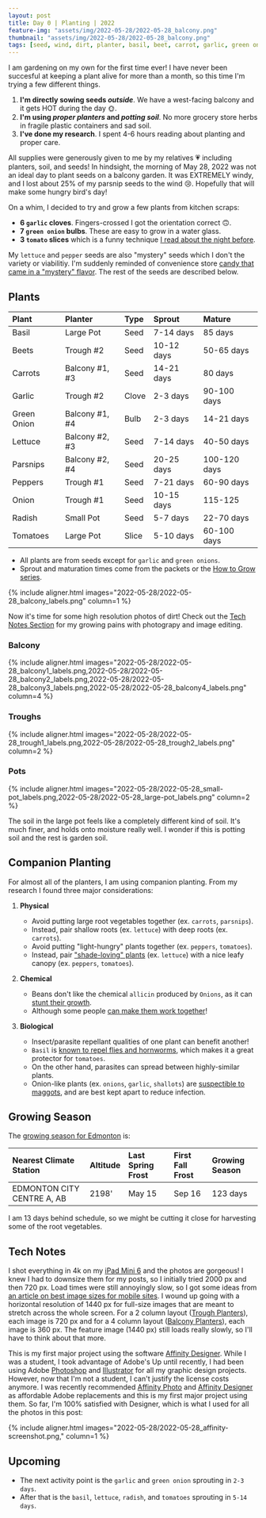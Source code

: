 ```yaml
---
layout: post
title: Day 0 | Planting | 2022
feature-img: "assets/img/2022-05-28/2022-05-28_balcony.png"
thumbnail: "assets/img/2022-05-28/2022-05-28_balcony.png"
tags: [seed, wind, dirt, planter, basil, beet, carrot, garlic, green onion, lettuce, parsnip, pepper, onion, radish, tomato, edmonton]
---
```


I am gardening on my own for the first time ever! I have never been succesful at keeping a plant alive for more than a month, so this time I'm trying a few different things.

1. **I'm directly sowing seeds _outside_**. We have a west-facing balcony and it gets HOT during the day 🌞.
1. **I'm using _proper planters_ and _potting soil_**. No more grocery store herbs in fragile plastic containers and sad soil.
1. **I've done my research**. I spent 4-6 hours reading about planting and proper care.

All supplies were generously given to me by my relatives 💗 including planters, soil, and seeds!  In hindsight, the morning of May 28, 2022 was not an ideal day to plant seeds on a balcony garden. It was EXTREMELY windy, and I lost about 25% of my parsnip seeds to the wind 😢. Hopefully that will make some hungry bird's day!

On a whim, I decided to try and grow a few plants from kitchen scraps:

- **6 `garlic` cloves**. Fingers-crossed I got the orientation correct 🙃.
- **7 `green onion` bulbs**. These are easy to grow in a water glass.
- **3 `tomato` slices** which is a funny technique [I read about the night before](https://www.gardeningknowhow.com/edible/vegetables/tomato/planting-tomato-slices.htm).

My `lettuce` and `pepper` seeds are also "mystery" seeds which I don't the variety or viabilitiy. I'm suddenly reminded of convenience store [candy that came in a "mystery" flavor](https://zomgcandy.com/airheads-white-mystery/). The rest of the seeds are described below.


## Plants

| Plant        | Planter        | Type  | Sprout       | Mature       | 
|:-------------|:---------------|:------| :------------|:-------------|
| Basil        | Large Pot      | Seed  | 7-14 days    | 85 days      |
| Beets        | Trough #2      | Seed  | 10-12 days   | 50-65 days   | 
| Carrots      | Balcony #1, #3 | Seed  | 14-21 days   | 80 days      |
| Garlic       | Trough #2      | Clove | 2-3 days     | 90-100 days  |
| Green Onion  | Balcony #1, #4 | Bulb  | 2-3 days     | 14-21 days   |
| Lettuce      | Balcony #2, #3 | Seed  | 7-14 days    | 40-50 days   |
| Parsnips     | Balcony #2, #4 | Seed  | 20-25 days   | 100-120 days |
| Peppers      | Trough #1      | Seed  | 7-21 days    | 60-90 days   |
| Onion        | Trough #1      | Seed  | 10-15 days   | 115-125      |
| Radish       | Small Pot      | Seed  | 5-7 days     | 22-70 days   |
| Tomatoes     | Large Pot      | Slice | 5-10 days    | 60-100 days  |

- All plants are from seeds except for `garlic` and `green onions`. 
- Sprout and maturation times come from the packets or the [How to Grow series](https://www.westcoastseeds.com/blogs/how-to-grow).

{% include aligner.html images="2022-05-28/2022-05-28_balcony_labels.png" column=1 %}

Now it's time for some high resolution photos of dirt! Check out the <a href="#tech-notes">Tech Notes Section</a> for my growing pains with photograpy and image editing.

### Balcony

{% include aligner.html images="2022-05-28/2022-05-28_balcony1_labels.png,2022-05-28/2022-05-28_balcony2_labels.png,2022-05-28/2022-05-28_balcony3_labels.png,2022-05-28/2022-05-28_balcony4_labels.png" column=4 %}

### Troughs

{% include aligner.html images="2022-05-28/2022-05-28_trough1_labels.png,2022-05-28/2022-05-28_trough2_labels.png" column=2 %}

### Pots

{% include aligner.html images="2022-05-28/2022-05-28_small-pot_labels.png,2022-05-28/2022-05-28_large-pot_labels.png" column=2 %}

The soil in the large pot feels like a completely different kind of soil. It's much finer, and holds onto moisture really well. I wonder if this is potting soil and the rest is garden soil.

## Companion Planting

For almost all of the planters, I am using companion planting. From my research I found three major considerations:

1. **Physical**

    - Avoid putting large root vegetables together (ex. `carrots`, `parsnips`). 
    - Instead, pair shallow roots (ex. `lettuce`) with deep roots (ex. `carrots`).
    - Avoid putting "light-hungry" plants together (ex. `peppers`, `tomatoes`). 
    - Instead, pair ["shade-loving" plants](https://www.ecohome.net/guides/2295/growing-vegetables-in-the-shade) (ex. `lettuce`) with a nice leafy canopy (ex. `peppers`, `tomatoes`).

1. **Chemical**

    - Beans don't like the chemical `allicin` produced by `Onions`, as it can [stunt their growth](https://www.tinygardenhabit.com/can-onions-and-beans-be-planted-together/). 
    - Although some people [can make them work together](https://www.tinygardenhabit.com/can-onions-and-beans-be-planted-together/)!

1. **Biological**

    - Insect/parasite repellant qualities of one plant can benefit another! 
    - `Basil` is [known to repel flies and hornworms](https://www.masterclass.com/articles/tomato-companion-planting-guide#companion-plants-to-grow-with-tomatoes), which makes it a great protector for `tomatoes`.
    - On the other hand, parasites can spread between highly-similar plants. 
    - Onion-like plants (ex. `onions`, `garlic`, `shallots`) are [suspectible to maggots](https://www.gardeningknowhow.com/edible/vegetables/onion/onion-plant-companions.htm), and are best kept apart to reduce infection.

## Growing Season

The [growing season for Edmonton](https://www.almanac.com/gardening/frostdates/AB/Edmonton) is:

| Nearest Climate Station    | Altitude | Last Spring Frost | First Fall Frost | Growing Season |
|:---------------------------|:---------|:------------------|:-----------------|:---------------|
| EDMONTON CITY CENTRE A, AB | 2198'    | May 15            | Sep 16           | 123 days       | 

I am 13 days behind schedule, so we might be cutting it close for harvesting some of the root vegetables.

## Tech Notes

 I shot everything in 4k on my [iPad Mini 6](https://www.apple.com/ca/shop/buy-ipad/ipad-mini) and the photos are gorgeous! I knew I had to downsize them for my posts, so I initially tried 2000 px and then 720 px. Load times were still annoyingly slow, so I got some ideas from [an article on best image sizes for mobile sites](https://www.fosterwebmarketing.com/blog/the-best-image-size-for-desktop-and-mobile-websites.cfm). I wound up going with a horizontal resolution of 1440 px for full-size images that are meant to stretch across the whole screen. For a 2 column layout (<a href="#troughs">Trough Planters</a>), each image is 720 px and for a 4 column layout (<a href="#balcony">Balcony Planters</a>), each image is 360 px. The feature image (1440 px) still loads really slowly, so I'll have to think about that more.

This is my first major project using the software [Affinity Designer](https://affinity.serif.com/en-gb/designer/). While I was a student, I took advantage of Adobe's 
Up until recently, I had been using Adobe [Photoshop](https://www.adobe.com/ca/products/photoshop.html) and [Illustrator](https://www.adobe.com/ca/products/illustrator.html) for all my graphic design projects. However, now that I'm not a student, I can't justify the license costs anymore. I was recently recommended [Affinity Photo](https://affinity.serif.com/en-gb/designer/) and [Affinity Designer](https://affinity.serif.com/en-gb/designer/) as affordable Adobe replacements and this is my first major project using them. So far, I'm 100% satisfied with Designer, which is what I used for all the photos in this post:

{% include aligner.html images="2022-05-28/2022-05-28_affinity-screenshot.png," column=1 %}

## Upcoming

- The next activity point is the `garlic` and `green onion` sprouting in `2-3 days`.
- After that is the `basil`, `lettuce`, `radish`, and `tomatoes` sprouting in `5-14 days`.
